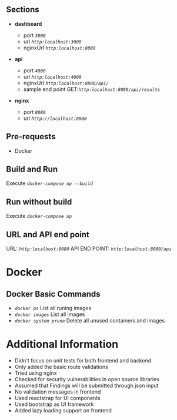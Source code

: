 ## Sections
- **dashboard** 
    - port *`3000`*
    - url *`http:localhost:3000`*
    - nginxUrl *`http:localhost:8080`*

- **api**
    - port *`4000`*
    - url *`http:localhost:4000`*
    - nginxUrl *`http:localhost:8080/api/`*
    - sample end point GET:*`http:localhost:8080/api/results`*

- **nginx**
    - port *`8080`*
    - url *`http://localhost:8080`*

## Pre-requests
- Docker

## Build and Run
Execute *`docker-compose up --build`*

## Run without build
Execute *`docker-compose up`*

## URL and API end point
URL: *`http:localhost:8080`*
API END POINT: *`http:localhost:8080/api`*

# Docker
## Docker Basic Commands
- *`docker ps`* List all runing images
- *`docker images`* List all images
- *`docker system prune`* Delete all unused containers and images

# Additional Information
- Didn't focus on unit tests for both frontend and backend
- Only added the basic route validations
- Tried using nginx
- Checked for security vulnerabilities in open source libraries
- Assumed that Findings will be submitted through json input
- No validation messages in frontend
- Used reactstrap for UI components
- Used bootstrap as UI framework
- Added lazy loading support on frontend

